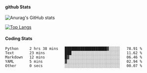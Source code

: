 #### github Stats
![Anurag's GitHub stats](https://github-readme-stats.vercel.app/api?username=reduhq&theme=react&show_icons=true&hide=contribs,prs)

[![Top Langs](https://github-readme-stats.vercel.app/api/top-langs/?username=reduhq&layout=compact&theme=react)](https://github.com/anuraghazra/github-readme-stats)

#### Coding Stats
<!--START_SECTION:waka-->

```text
Python     2 hrs 38 mins   ███████████████████▓░░░░░   78.91 %
Text       23 mins         ███░░░░░░░░░░░░░░░░░░░░░░   11.62 %
Markdown   12 mins         █▓░░░░░░░░░░░░░░░░░░░░░░░   06.46 %
YAML       5 mins          ▓░░░░░░░░░░░░░░░░░░░░░░░░   02.94 %
Other      0 secs          ░░░░░░░░░░░░░░░░░░░░░░░░░   00.07 %
```

<!--END_SECTION:waka-->